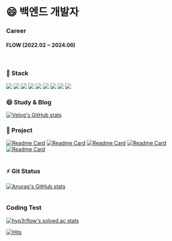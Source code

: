 # 😄 백엔드 개발자
### Career
#### FLOW (2022.02 ~ 2024.06)
<br>

### 🌱 Stack <br>
<img src="https://img.shields.io/badge/CSS-993366?style=flat-square&logo=CSS&logoColor=white"/></a>
<img src="https://img.shields.io/badge/HTML-33CCCC?style=flat-square&logo=HTML&logoColor=white"/></a>
<img src="https://img.shields.io/badge/JavaScript-00CCFF?style=flat-square&logo=JavaScript&logoColor=white"/></a>
<img src="https://img.shields.io/badge/Java-FF3366?style=flat-square&logo=Java&logoColor=white"/></a>
<img src="https://img.shields.io/badge/Spring-66CC99?style=flat-square&logo=Spring&logoColor=white"/></a>
<img src="https://img.shields.io/badge/Mysql-66CCCC?style=flat-square&logo=Mysql&logoColor=white"/></a>
<img src="https://img.shields.io/badge/Python-3766AB?style=flat-square&logo=Python&logoColor=white"/></a>
<img src="https://img.shields.io/badge/DJango-111165?style=flat-square&logo=DJango&logoColor=white"/></a>
<img src="https://img.shields.io/badge/AWS-FF9900?style=flat-square&logo=AmazonAWS&logoColor=white"/></a>
<br>

### 😄 Study & Blog <br>
[![Velog's GitHub stats](https://velog-readme-stats.vercel.app/api?name=yejun4911@gmail.com)](https://velog.io/@nujey1104/posts)
<br>

### 🔭 Project <br>
[![Readme Card](https://github-readme-stats.vercel.app/api/pin/?username=yejun4911&repo=GollaJo)](https://github.com/Yejun4911/GollaJo)
[![Readme Card](https://github-readme-stats.vercel.app/api/pin/?username=yejun4911&repo=Dalgona)](https://github.com/Yejun4911/Dalgona)
[![Readme Card](https://github-readme-stats.vercel.app/api/pin/?username=yejun4911&repo=PeachProject)](https://github.com/Yejun4911/PeachProject)
[![Readme Card](https://github-readme-stats.vercel.app/api/pin/?username=yejun4911&repo=MaskStar)](https://github.com/Yejun4911/MaskStar)
[![Readme Card](https://github-readme-stats.vercel.app/api/pin/?username=yejun4911&repo=Airpollution_DataAnalysis)](https://github.com/Yejun4911/Airpollution_DataAnalysis)
<br><br>
### ⚡ Git Status
[![Anurag's GitHub stats](https://github-readme-stats.vercel.app/api?username=yejun4911)](https://github.com/anuraghazra/github-readme-stats)
<br><br>

### Coding Test
[![hyp3rflow's solved.ac stats](https://github-readme-solvedac.hyp3rflow.vercel.app/api/?handle=yejun4911)](https://solved.ac/profile/yejun4911)


[![Hits](https://hits.seeyoufarm.com/api/count/incr/badge.svg?url=https%3A%2F%2Fgithub.com%2Fyejun4911%2Fhit-counter&count_bg=%2379C83D&title_bg=%23555555&icon=&icon_color=%23E7E7E7&title=hits&edge_flat=false)](https://hits.seeyoufarm.com)

